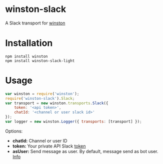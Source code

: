 # winston-slack
A Slack transport for [winston](https://github.com/winstonjs/winston)
# Installation
```
npm install winston
npm install winston-slack-light
```
# Usage
``` js
var winston = require('winston');
require('winston-slack').Slack;
var transport = new winston.transports.Slack({
    token: '<api token>',
    chatId: '<channel or user slack id>'
});
var logger = new winston.Logger({ transports: [transport] });
```
Options:
* __chatId:__ Channel or user ID
* __token:__ Your private API Slack [token](https://get.slack.help/hc/en-us/articles/215770388-Creating-and-regenerating-API-tokens)
* __asUser:__ Send message as user. By default, message send as bot user. [Info](https://api.slack.com/methods/chat.postMessage#authorship)
